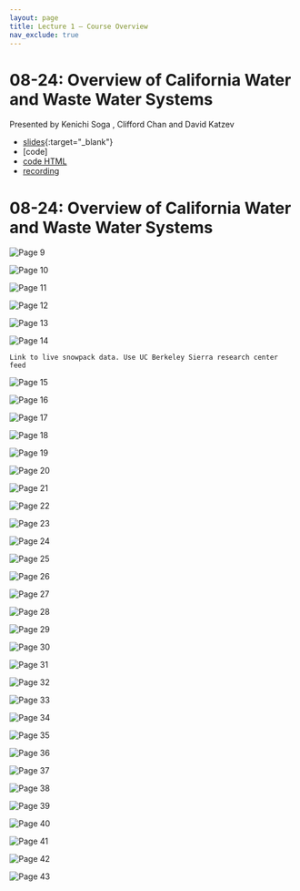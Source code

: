 ```yaml
---
layout: page
title: Lecture 1 – Course Overview
nav_exclude: true
---
```


# 08-24: Overview of California Water and Waste Water Systems


Presented by Kenichi Soga , Clifford Chan and David Katzev


- [slides](/CivEng112/assets/lectures/){:target="_blank"}
- [code]
- [code HTML]()
- [recording](https://bcourses.berkeley.edu/courses/1525605/pages/lecture-1-course-overview)
# 08-24: Overview of California Water and Waste Water Systems



![Page 9]( /CivEng112/assets/lectures/08-24_Lecture_1.pdf-page9.png )

![Page 10]( /CivEng112/assets/lectures/08-24_Lecture_1.pdf-page10.png )


![Page 11]( /CivEng112/assets/lectures/08-24_Lecture_1.pdf-page11.png )

![Page 12]( /CivEng112/assets/lectures/08-24_Lecture_1.pdf-page12.png )

![Page 13]( /CivEng112/assets/lectures/08-24_Lecture_1.pdf-page13.png )

![Page 14]( /CivEng112/assets/lectures/08-24_Lecture_1.pdf-page14.png )  

```{note}
Link to live snowpack data. Use UC Berkeley Sierra research center feed
```

![Page 15]( /CivEng112/assets/lectures/08-24_Lecture_1.pdf-page15.png )

![Page 16]( /CivEng112/assets/lectures/08-24_Lecture_1.pdf-page16.png )

![Page 17]( /CivEng112/assets/lectures/08-24_Lecture_1.pdf-page17.png )

![Page 18]( /CivEng112/assets/lectures/08-24_Lecture_1.pdf-page18.png )

![Page 19]( /CivEng112/assets/lectures/08-24_Lecture_1.pdf-page19.png )

![Page 20]( /CivEng112/assets/lectures/08-24_Lecture_1.pdf-page20.png )

![Page 21]( /CivEng112/assets/lectures/08-24_Lecture_1.pdf-page21.png )

![Page 22]( /CivEng112/assets/lectures/08-24_Lecture_1.pdf-page22.png )

![Page 23]( /CivEng112/assets/lectures/08-24_Lecture_1.pdf-page23.png )

![Page 24]( /CivEng112/assets/lectures/08-24_Lecture_1.pdf-page24.png )

![Page 25]( /CivEng112/assets/lectures/08-24_Lecture_1.pdf-page25.png )

![Page 26]( /CivEng112/assets/lectures/08-24_Lecture_1.pdf-page26.png )

![Page 27]( /CivEng112/assets/lectures/08-24_Lecture_1.pdf-page27.png )

![Page 28]( /CivEng112/assets/lectures/08-24_Lecture_1.pdf-page28.png )

![Page 29]( /CivEng112/assets/lectures/08-24_Lecture_1.pdf-page29.png )

![Page 30]( /CivEng112/assets/lectures/08-24_Lecture_1.pdf-page30.png )

![Page 31]( /CivEng112/assets/lectures/08-24_Lecture_1.pdf-page31.png )

![Page 32]( /CivEng112/assets/lectures/08-24_Lecture_1.pdf-page32.png )

![Page 33]( /CivEng112/assets/lectures/08-24_Lecture_1.pdf-page33.png )

![Page 34]( /CivEng112/assets/lectures/08-24_Lecture_1.pdf-page34.png )

![Page 35]( /CivEng112/assets/lectures/08-24_Lecture_1.pdf-page35.png )

![Page 36]( /CivEng112/assets/lectures/08-24_Lecture_1.pdf-page36.png )

![Page 37]( /CivEng112/assets/lectures/08-24_Lecture_1.pdf-page37.png )

![Page 38]( /CivEng112/assets/lectures/08-24_Lecture_1.pdf-page38.png )

![Page 39]( /CivEng112/assets/lectures/08-24_Lecture_1.pdf-page39.png )

![Page 40]( /CivEng112/assets/lectures/08-24_Lecture_1.pdf-page40.png )

![Page 41]( /CivEng112/assets/lectures/08-24_Lecture_1.pdf-page41.png )

![Page 42]( /CivEng112/assets/lectures/08-24_Lecture_1.pdf-page42.png )

![Page 43]( /CivEng112/assets/lectures/08-24_Lecture_1.pdf-page43.png )

